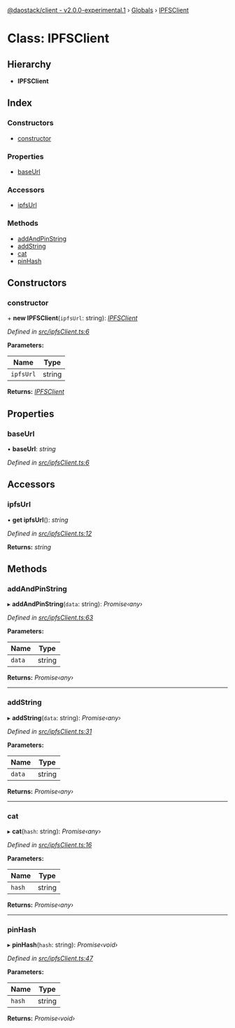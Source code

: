 [@daostack/client - v2.0.0-experimental.1](../README.md) › [Globals](../globals.md) › [IPFSClient](ipfsclient.md)

# Class: IPFSClient

## Hierarchy

* **IPFSClient**

## Index

### Constructors

* [constructor](ipfsclient.md#constructor)

### Properties

* [baseUrl](ipfsclient.md#baseurl)

### Accessors

* [ipfsUrl](ipfsclient.md#ipfsurl)

### Methods

* [addAndPinString](ipfsclient.md#addandpinstring)
* [addString](ipfsclient.md#addstring)
* [cat](ipfsclient.md#cat)
* [pinHash](ipfsclient.md#pinhash)

## Constructors

###  constructor

\+ **new IPFSClient**(`ipfsUrl`: string): *[IPFSClient](ipfsclient.md)*

*Defined in [src/ipfsClient.ts:6](https://github.com/daostack/client/blob/6c661ff/src/ipfsClient.ts#L6)*

**Parameters:**

Name | Type |
------ | ------ |
`ipfsUrl` | string |

**Returns:** *[IPFSClient](ipfsclient.md)*

## Properties

###  baseUrl

• **baseUrl**: *string*

*Defined in [src/ipfsClient.ts:6](https://github.com/daostack/client/blob/6c661ff/src/ipfsClient.ts#L6)*

## Accessors

###  ipfsUrl

• **get ipfsUrl**(): *string*

*Defined in [src/ipfsClient.ts:12](https://github.com/daostack/client/blob/6c661ff/src/ipfsClient.ts#L12)*

**Returns:** *string*

## Methods

###  addAndPinString

▸ **addAndPinString**(`data`: string): *Promise‹any›*

*Defined in [src/ipfsClient.ts:63](https://github.com/daostack/client/blob/6c661ff/src/ipfsClient.ts#L63)*

**Parameters:**

Name | Type |
------ | ------ |
`data` | string |

**Returns:** *Promise‹any›*

___

###  addString

▸ **addString**(`data`: string): *Promise‹any›*

*Defined in [src/ipfsClient.ts:31](https://github.com/daostack/client/blob/6c661ff/src/ipfsClient.ts#L31)*

**Parameters:**

Name | Type |
------ | ------ |
`data` | string |

**Returns:** *Promise‹any›*

___

###  cat

▸ **cat**(`hash`: string): *Promise‹any›*

*Defined in [src/ipfsClient.ts:16](https://github.com/daostack/client/blob/6c661ff/src/ipfsClient.ts#L16)*

**Parameters:**

Name | Type |
------ | ------ |
`hash` | string |

**Returns:** *Promise‹any›*

___

###  pinHash

▸ **pinHash**(`hash`: string): *Promise‹void›*

*Defined in [src/ipfsClient.ts:47](https://github.com/daostack/client/blob/6c661ff/src/ipfsClient.ts#L47)*

**Parameters:**

Name | Type |
------ | ------ |
`hash` | string |

**Returns:** *Promise‹void›*
